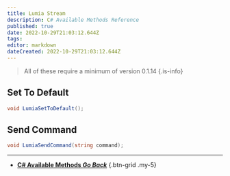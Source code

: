 ```yaml
---
title: Lumia Stream
description: C# Available Methods Reference
published: true
date: 2022-10-29T21:03:12.644Z
tags: 
editor: markdown
dateCreated: 2022-10-29T21:03:12.644Z
---
```


> All of these require a minimum of version 0.1.14
{.is-info}
## Set To Default
```csharp
void LumiaSetToDefault();
```

## Send Command
```csharp
void LumiaSendCommand(string command);
```

---

- [<i class="mdi mdi-chevron-left"></i> **C# Available Methods *Go Back***](/Sub-Actions/Code/CSharp/Available-Methods)
{.btn-grid .my-5}